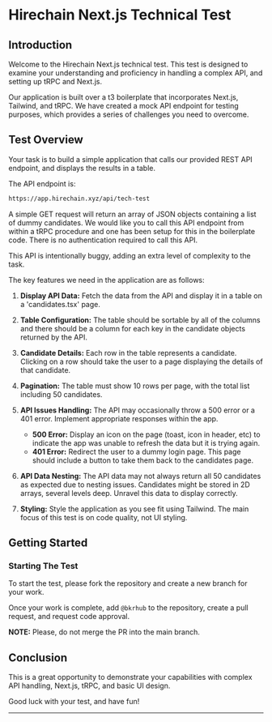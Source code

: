 # Hirechain Next.js Technical Test

## Introduction

Welcome to the Hirechain Next.js technical test. This test is designed to examine your understanding and proficiency in handling a complex API, and setting up tRPC and Next.js.

Our application is built over a t3 boilerplate that incorporates Next.js, Tailwind, and tRPC. We have created a mock API endpoint for testing purposes, which provides a series of challenges you need to overcome.

## Test Overview

Your task is to build a simple application that calls our provided REST API endpoint, and displays the results in a table.

The API endpoint is:

```sh
https://app.hirechain.xyz/api/tech-test
```

A simple GET request will return an array of JSON objects containing a list of dummy candidates. We would like you to call this API endpoint from within a tRPC procedure and one has been setup for this in the boilerplate code. There is no authentication required to call this API.

This API is intentionally buggy, adding an extra level of complexity to the task.

The key features we need in the application are as follows:

1. **Display API Data:** Fetch the data from the API and display it in a table on a 'candidates.tsx' page.

2. **Table Configuration:** The table should be sortable by all of the columns and there should be a column for each key in the candidate objects returned by the API.

3. **Candidate Details:** Each row in the table represents a candidate. Clicking on a row should take the user to a page displaying the details of that candidate.

4. **Pagination:** The table must show 10 rows per page, with the total list including 50 candidates.

5. **API Issues Handling:** The API may occasionally throw a 500 error or a 401 error. Implement appropriate responses within the app.
   - **500 Error:** Display an icon on the page (toast, icon in header, etc) to indicate the app was unable to refresh the data but it is trying again.
   - **401 Error:** Redirect the user to a dummy login page. This page should include a button to take them back to the candidates page.

6. **API Data Nesting:** The API data may not always return all 50 candidates as expected due to nesting issues. Candidates might be stored in 2D arrays, several levels deep. Unravel this data to display correctly.

7. **Styling:** Style the application as you see fit using Tailwind. The main focus of this test is on code quality, not UI styling.

## Getting Started

### Starting The Test

To start the test, please fork the repository and create a new branch for your work.

Once your work is complete, add `@bkrhub` to the repository, create a pull request, and request code approval.

**NOTE:** Please, do not merge the PR into the main branch.

## Conclusion

This is a great opportunity to demonstrate your capabilities with complex API handling, Next.js, tRPC, and basic UI design.

Good luck with your test, and have fun!

---
